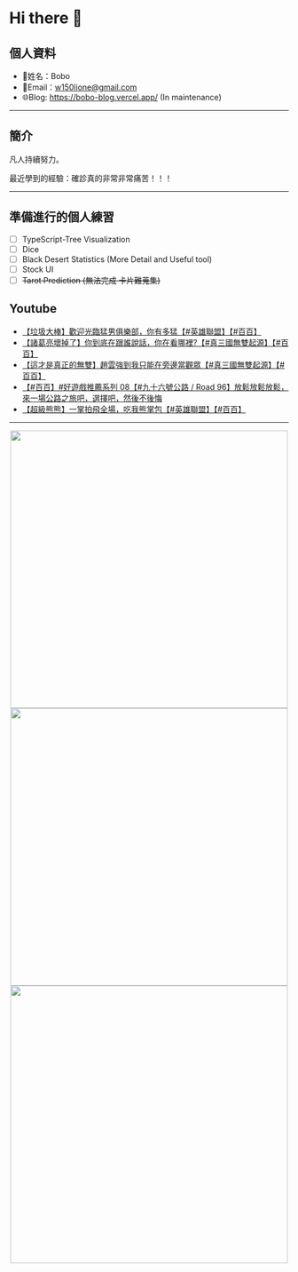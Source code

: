 # Hi there 👋

## 個人資料

- 🤖姓名：Bobo
- 📧Email：<a href="mailto:w150lione@gmail.com">w150lione@gmail.com</a>
- 🌐Blog: <a href="https://bobo-blog.vercel.app/">https://bobo-blog.vercel.app/</a> (In maintenance)

***

## 簡介

凡人持續努力。

最近學到的經驗：確診真的非常非常痛苦！！！

***

## 準備進行的個人練習

- [ ] TypeScript-Tree Visualization
- [ ] Dice
- [ ] Black Desert Statistics (More Detail and Useful tool)
- [ ] Stock UI
- [ ] ~~Tarot Prediction (無法完成 卡片難蒐集)~~

## Youtube
<!-- YOUTUBE:START -->
- [【垃圾大棒】歡迎光臨猛男俱樂部，你有多猛【#英雄聯盟】【#百百】](https://www.youtube.com/shorts/mDANMUZ7gMo)
- [【諸葛亮壞掉了】你到底在跟誰說話，你在看哪裡?【#真三國無雙起源】【#百百】](https://www.youtube.com/shorts/5-73jWTvRio)
- [【這才是真正的無雙】趙雲強到我只能在旁邊當觀眾【#真三國無雙起源】【#百百】](https://www.youtube.com/shorts/Mun5_aOVQQg)
- [【#百百】#好遊戲推薦系列 08【#九十六號公路 / Road 96】放鬆放鬆放鬆，來一場公路之旅吧，選擇吧，然後不後悔](https://www.youtube.com/watch?v=fH9ieFQf9Qg)
- [【超級熊熊】一掌拍飛全場，吃我熊掌包【#英雄聯盟】【#百百】](https://www.youtube.com/shorts/KYUfwpTFSeg)
<!-- YOUTUBE:END -->

<!-- - [ ] TypeScript-Tree Visualization
    <div class="container">
    <div class="skills not_start">0%</div>
    </div>
- [ ] Scroll Animation Simple 01
    <div class="container">
    <div class="skills twity">10%</div>
    </div>
- [ ] Simple UI Components (button)
    <div class="container">
    <div class="skills not_start">0%</div>
    </div>
- [ ] Tarot Prediction
    <div class="container">
    <div class="skills not_start">0%</div>
    </div>
- [X] Card Draw Probability Simulation
    <div class="container">
    <div class="skills ninty">90%</div>
    </div>
- [X] Webpage Thumbnail Maker(Bookmark)
    <div class="container">
    <div class="skills ninty">90%</div>
    </div>

<style>
.container {
    width: 18%;
    background-color: dimgray;
    border-radius: 15px;

}
.skills {
    text-align: right;
    line-height: 20px;
    color: white;
    border-radius: 15px;
    padding-right: 3px;
}
.not_start {

}
.twity {width: 20%; background-color: #a2cffe;}
.ninty {width: 90%; background-color: #a2cffe;}
</style> -->

***

<!-- ![Leetcode Stats](https://leetcard.jacoblin.cool/lione1234) -->

<div align=center><img width="500" src ="https://leetcard.jacoblin.cool/lione1234"/></div>

<!-- ![Anurag's GitHub stats](https://github-readme-stats.vercel.app/api?username=bobo100&show_icons=true&theme=radical) -->

<div align=center><img width="500" src ="https://github-readme-stats.vercel.app/api?username=bobo100&show_icons=true&theme=radical"/></div>

<!-- ![Top Langs](https://github-readme-stats.vercel.app/api/top-langs/?username=bobo100&layout=compact) -->

<div align=center><img width="500" src ="https://github-readme-stats.vercel.app/api/top-langs/?username=bobo100&layout=compact"/></div>
